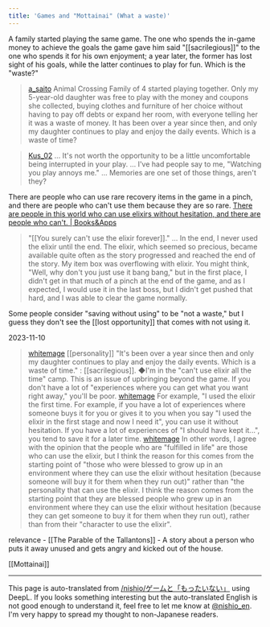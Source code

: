```yaml
---
title: 'Games and "Mottainai" (What a waste)'
---
```


A family started playing the same game. The one who spends the in-game money to achieve the goals the game gave him said "[[sacrilegious]]" to the one who spends it for his own enjoyment; a year later, the former has lost sight of his goals, while the latter continues to play for fun. Which is the "waste?"

> [a_saito](https://twitter.com/a_saito/status/1456632836895608838?s=21) Animal Crossing
>  Family of 4 started playing together.
>  Only my 5-year-old daughter was free to play with the money and coupons she collected, buying clothes and furniture of her choice without having to pay off debts or expand her room, with everyone telling her it was a waste of money.
>  It has been over a year since then, and only my daughter continues to play and enjoy the daily events.
>  Which is a waste of time?

> [Kus_02](https://twitter.com/Kus_02/status/1456775737638219776)
>  ... It's not worth the opportunity to be a little uncomfortable being interrupted in your play.
>  ... I've had people say to me, "Watching you play annoys me." ... Memories are one set of those things, aren't they?

There are people who can use rare recovery items in the game in a pinch, and there are people who can't use them because they are so rare.
[There are people in this world who can use elixirs without hesitation, and there are people who can't. | Books&Apps](https://blog.tinect.jp/?p=45903)
> "[[You surely can't use the elixir forever]]."
>  ...
>  In the end, I never used the elixir until the end.
>  The elixir, which seemed so precious, became available quite often as the story progressed and reached the end of the story.
>  My item box was overflowing with elixir. You might think, "Well, why don't you just use it bang bang," but in the first place, I didn't get in that much of a pinch at the end of the game, and as I expected, I would use it in the last boss, but I didn't get pushed that hard, and I was able to clear the game normally.

Some people consider "saving without using" to be "not a waste," but I guess they don't see the [[lost opportunity]] that comes with not using it.

2023-11-10
> [whitemage](https://twitter.com/whitemage/status/1722095488248484016) [[personality]] "It's been over a year since then and only my daughter continues to play and enjoy the daily events. Which is a waste of time." : [[sacrilegious]].
>  ◆I'm in the "can't use elixir all the time" camp. This is an issue of upbringing beyond the game. If you don't have a lot of "experiences where you can get what you want right away," you'll be poor.
> [whitemage](https://twitter.com/whitemage/status/1722095751722053723) For example, "I used the elixir the first time. For example, if you have a lot of experiences where someone buys it for you or gives it to you when you say "I used the elixir in the first stage and now I need it", you can use it without hesitation. If you have a lot of experiences of "I should have kept it...", you tend to save it for a later time.
> [whitemage](https://twitter.com/whitemage/status/1722096343802671448) In other words, I agree with the opinion that the people who are "fulfilled in life" are those who can use the elixir, but I think the reason for this comes from the starting point of "those who were blessed to grow up in an environment where they can use the elixir without hesitation (because someone will buy it for them when they run out)" rather than "the personality that can use the elixir. I think the reason comes from the starting point that they are blessed people who grew up in an environment where they can use the elixir without hesitation (because they can get someone to buy it for them when they run out), rather than from their "character to use the elixir".

relevance
    - [[The Parable of the Tallantons]]
    - A story about a person who puts it away unused and gets angry and kicked out of the house.

[[Mottainai]]

---
This page is auto-translated from [/nishio/ゲームと「もったいない」](https://scrapbox.io/nishio/ゲームと「もったいない」) using DeepL. If you looks something interesting but the auto-translated English is not good enough to understand it, feel free to let me know at [@nishio_en](https://twitter.com/nishio_en). I'm very happy to spread my thought to non-Japanese readers.